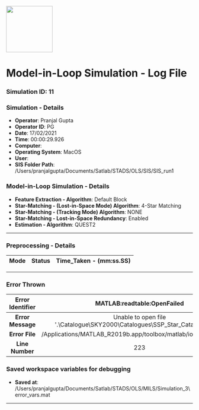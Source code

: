 [<img src="https://www.aero.iitb.ac.in/satlab/images/IITBSSP2019.png" width="125"/>](image.png)

# Model-in-Loop Simulation - Log File

### Simulation ID: 11

### Simulation - Details
* **Operator**: Pranjal Gupta
* **Operator ID**: PG
* **Date**: 17/02/2021
* **Time**: 00:00:29.926
* **Computer**: 
* **Operating System**: MacOS
* **User**: 
* **SIS Folder Path**: /Users/pranjalgupta/Documents/Satlab/STADS/OLS/SIS/SIS_run1


### Model-in-Loop Simulation - Details
* **Feature Extraction - Algorithm**: Default Block
* **Star-Matching - (Lost-in-Space Mode) Algorithm**: 4-Star Matching
* **Star-Matching - (Tracking Mode) Algorithm**: NONE
* **Star-Matching - Lost-in-Space Redundancy**: Enabled
* **Estimation - Algorithm**: QUEST2

---

### Preprocessing - Details

|Mode|Status|Time_Taken - (mm:ss.SS)|
|:---:|:---:|:---:|


---


### Error Thrown

|Error Identifier|MATLAB:readtable:OpenFailed|
|:---:|:---:|
|**Error Message**|Unable to open file '.\Catalogue\SKY2000\Catalogues\SSP_Star_Catalogue.csv'.|
|**Error File**|/Applications/MATLAB_R2019b.app/toolbox/matlab/iofun/readtable.m|
|**Line Number**|223|
### Saved workspace variables for debugging
* **Saved at**: /Users/pranjalgupta/Documents/Satlab/STADS/OLS/MILS/Simulation_3\error_vars.mat

---
